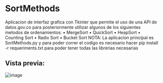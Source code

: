 # **SortMethods**
Aplicacion de interfaz grafica con Tkinter que permite el uso de una API de datos.gov.co para posteriormente utilizar algunos de los siguientes metodos de ordenamientos:
•	MergeSort
•	QuickSort
•	HeapSort
•	Counting Sort 
•	Radix Sort 
•	Bucket Sort
NOTA: La aplicacion principal es SortMethods.py y para poder correr el codigo es necesario hacer pip install -r requeriments.txt para poder tener todas las librerias necesarias
## **Vista previa:**
![image](https://github.com/Znorlux/SortMethods/assets/96151080/c30c9f03-2dd6-467c-8bde-5f9d135360c0)

